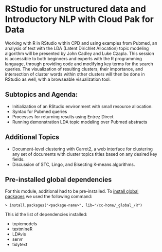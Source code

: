 # RStudio for unstructured data and Introductory NLP with Cloud Pak for Data

Working with R in RStudio within CPD and using examples from Pubmed, an analysis of text with the LDA (Latent Dirichlet Allocation) topic modeling algorithm will be presented by John Cadley and Luke Czapla.  This session is accessible to both beginners and experts with the R programming language, through providing code and modifying key terms for the search queries.  The visualization of resulting clusters, their importance, and intersection of cluster words within other clusters will then be done in RStudio as well, with a browseable visualization tool.

## Subtopics and Agenda:

- Initialization of an RStudio environment with small resource allocation.
- Syntax for Pubmed queries
- Processes for returning results using Entrez Direct
- Running demonstration LDA topic modeling over Pubmed abstracts

## Additional Topics

- Document-level clustering with Carrot2, a web interface for clustering any set of documents with cluster topics titles based on any desired key fields.
- Discussion of STC, Lingo, and Bisecting K-means algorithms.


## Pre-installed global dependencies

For this module, additional had to be pre-installed. To [install global packages](https://www.ibm.com/support/producthub/icpdata/docs/content/SSQNUZ_latest/wsj/analyze-data/rstudio-packages.html) we used the following command:

```
> install.packages("<package-name>", lib="/cc-home/_global_/R")
```

This id the list of dependencies installed:

* topicmodels
* textmineR
* LDAvis
* servr
* tidytext
